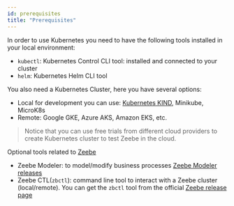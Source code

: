 ```yaml
---
id: prerequisites
title: "Prerequisites"
---
```


In order to use Kubernetes you need to have the following tools installed in your local environment: 
- `kubectl`: Kubernetes Control CLI tool: installed and connected to your cluster
- `helm`: Kubernetes Helm CLI tool

You also need a Kubernetes Cluster, here you have several options:
  - Local for development you can use: [Kubernetes KIND](https://github.com/kubernetes-sigs/kind), Minikube, MicroK8s
  - Remote: Google GKE, Azure AKS, Amazon EKS, etc.

> Notice that you can use free trials from different cloud providers to create Kubernetes cluster to test Zeebe in the cloud. 

Optional tools related to [Zeebe](http://zeebe.io)
- Zeebe Modeler: to model/modify business processes [Zeebe Modeler releases](https://github.com/zeebe-io/zeebe-modeler/releases)
- Zeebe CTL(`zbctl`): command line tool to interact with a Zeebe cluster (local/remote). You can get the `zbctl` tool from the official [Zeebe release page](https://github.com/zeebe-io/zeebe/releases)


